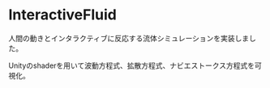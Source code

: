 # InteractiveFluid

人間の動きとインタラクティブに反応する流体シミュレーションを実装しました。

Unityのshaderを用いて波動方程式、拡散方程式、ナビエストークス方程式を可視化。
